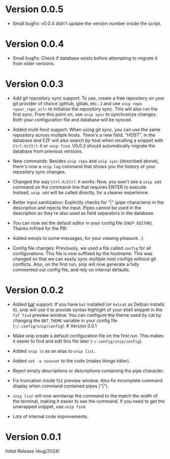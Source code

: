 # Version 0.0.5

*   Small bugfix: v0.0.4 didn't update the version number inside the script.

# Version 0.0.4

*   Small bugfix: Check if database exists before attempting to migrate it
    from older versions.

# Version 0.0.3

*   Add git repository sync support: To use, create a free repository on your
    git provider of choice (github, gitlab, etc...) and use `snip repo
    <your_repo_url>` to initialize the repository sync. This will also run the
    first sync. From this point on, use `snip sync` to synchronize changes.
    Both your configuration file and database will be synced.

*   Added multi-host support: When using git sync, you can use the same
    repository across multiple hosts. There's a new field, "HOST", in the
    database and FZF will also search by host when recalling a snippet with
    `Ctrl-X/Ctrl-R` or `snip find`. V0.0.3 should automatically migrate the
    database from previous versions.

*   New commands: Besides `snip repo` and `snip sync` (described above),
    there's now a `snip log` command that shows you the history of your
    repository sync changes.

*   Changed the way `Ctrl-X/Ctrl-R` works: Now, you won't see a `snip add`
    command on the command-line that requires ENTER to execute. Instead, `snip
    add` will be called directly, for a cleaner experience.

*   Better input sanitization: Explicitly checks for "|" (pipe characters) in
    the description and rejects the input. Pipes cannot be used in the
    description as they're also used as field separators in the database.

*   You can now set the default editor in your config file (`SNIP_EDITOR`).
    Thanks hrfried for the PR!

*   Added emojis to some messages, for your viewing pleasure. :)

*   Config file changes: Previously, we used a file called `config` for all
    configurations. This file is now suffixed by the hostname. This was changed
    so that we can easily sync multiple host configs without git conflicts.
    Also, on the first run, snip will now generate a fully commented out config
    file, and rely on internal defaults.

# Version 0.0.2

*   Added [bat](https://github.com/sharkdp/bat) support. If you have `bat`
    installed (or `batcat` as Debian installs it), snip will use it to provide
    syntax highlight of your shell snippet in the `fzf find` preview window. You
    can configure the theme used by cat by changing the `BAT_THEME` variable in
    your config file (`~/.config/snip/config`). # Version 0.0.1

*   Make snip create a default configuration file on the first run. This makes
    it easier to find and edit this file later (`~/.config/snip/config`).

*   Added `snip ls` as an alias to `snip list`.

*   Added `set -o nounset` to the code (makes things tidier).

*   Reject empty descriptions or descriptions containing the pipe character.

*   Fix truncation inside fzz preview window. Also fix incomplete command
    display when command contained pipes ("|").

*   `snip list` will now wordwrap the command to the match the width of the
    terminal, making it easier to see the command. If you need to get the
    unwrapped snippet, use `snip find`.

*   Lots of internal code improvements.

# Version 0.0.1

Initial Release (Aug/2024)
